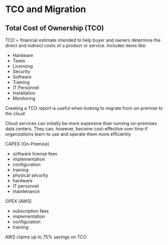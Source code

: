 # TCO and Migration

## Total Cost of Ownership (TCO)

TCO = financial estimate intended to help buyer and owners determine the direct and indirect costs of a product or service. Includes items like:

- Hardware
- Taxes
- Licensing
- Security
- Software
- Training
- IT Personnel
- Installation
- Monitoring

Creating a TCO report is useful when looking to migrate from on-premise to the cloud

Cloud services can initially be more expensive than running on-premises data centers. They can, however, become cost-effective over time if organizations learn to use and operate them more efficiently

CAPEX (On-Premise)

- software license fees
- implementation
- configuration
- training
- physical security
- hardware
- IT personnel
- maintenance

OPEX (AWS)

- subscription fees
- implementation
- configuration
- training

AWS claims up to 75% savings on TCO
